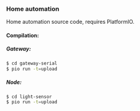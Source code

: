 ### Home automation

Home automation source code, requires PlatformIO.

#### Compilation:

##### Gateway:
```sh
$ cd gateway-serial
$ pio run -t=upload
```

##### Node:
```sh
$ cd light-sensor
$ pio run -t=upload
```
